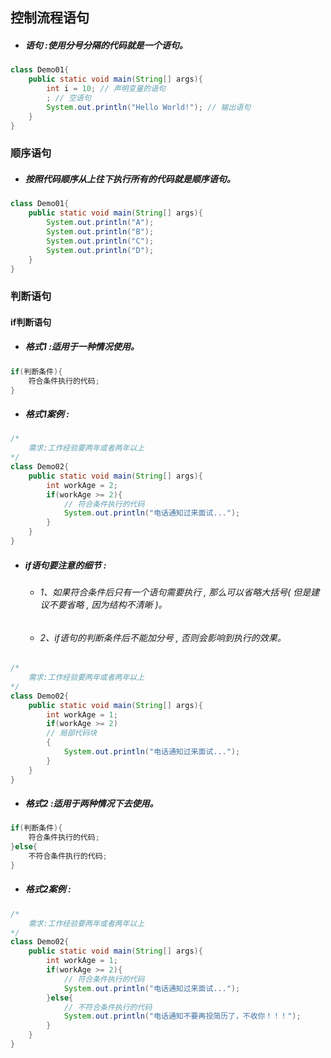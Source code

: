 ## 控制流程语句

* ##### 语句 :使用分号分隔的代码就是一个语句。

```java
class Demo01{
    public static void main(String[] args){
        int i = 10; // 声明变量的语句
        ; // 空语句
        System.out.println("Hello World!"); // 输出语句
    }
}
```

### 顺序语句

* ##### 按照代码顺序从上往下执行所有的代码就是顺序语句。

```java
class Demo01{
    public static void main(String[] args){
        System.out.println("A");
        System.out.println("B");
        System.out.println("C");
        System.out.println("D");
    }
}
```

### 判断语句

#### if判断语句

* ##### 格式1 :适用于一种情况使用。

```java
if(判断条件){
    符合条件执行的代码;
}
```

* ##### 格式1案例 :

```java
/*
    需求:工作经验要两年或者两年以上
*/
class Demo02{
    public static void main(String[] args){
        int workAge = 2;
        if(workAge >= 2){
            // 符合条件执行的代码
            System.out.println("电话通知过来面试...");
        }
    }
}
```

* ##### if语句要注意的细节 :

  * ###### 1、如果符合条件后只有一个语句需要执行 , 那么可以省略大括号\( 但是建议不要省略 , 因为结构不清晰 \)。
  * ###### 2、if语句的判断条件后不能加分号 , 否则会影响到执行的效果。

```java
/*
    需求:工作经验要两年或者两年以上
*/
class Demo02{
    public static void main(String[] args){
        int workAge = 1;
        if(workAge >= 2)
        // 局部代码块
        {
            System.out.println("电话通知过来面试...");
        }
    }
}
```

* ##### 格式2 :适用于两种情况下去使用。

```java
if(判断条件){
    符合条件执行的代码;
}else{
    不符合条件执行的代码;
}
```

* ##### 格式2案例 :

```java
/*
	需求:工作经验要两年或者两年以上
*/
class Demo02{
	public static void main(String[] args){
		int workAge = 1;
		if(workAge >= 2){
			// 符合条件执行的代码
			System.out.println("电话通知过来面试...");
		}else{
			// 不符合条件执行的代码
			System.out.println("电话通知不要再投简历了，不收你！！！");
		}
	}
}
```



